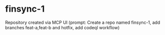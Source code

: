 # finsync-1
Repository created via MCP UI (prompt: Create a repo named finsync-1, add branches feat-a,feat-b and hotfix, add codeql workflow)
